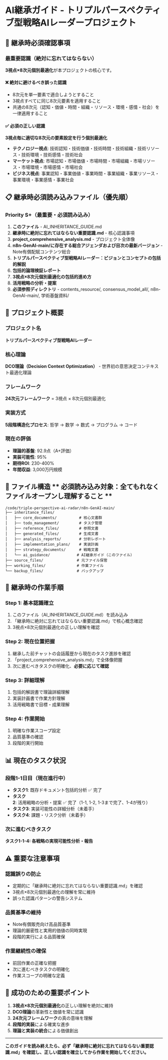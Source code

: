 # AI継承ガイド - トリプルパースペクティブ型戦略AIレーダープロジェクト

## 🚨 継承時必須確認事項

### 最重要認識（絶対に忘れてはならない）
**3視点×8次元個別最適化**が本プロジェクトの核心です。

#### ❌ 絶対に避けるべき誤った認識
- 8次元を単一要素で適合しようとすること
- 3視点すべてに同じ8次元要素を適用すること
- 共通の8次元（認知・価値・時間・組織・リソース・環境・感情・社会）を一律適用すること

#### ✅ 必須の正しい認識
**3視点毎に適切な8次元の要素設定を行う個別最適化**

- **テクノロジー視点**: 技術認知・技術価値・技術時間・技術組織・技術リソース・技術環境・技術感情・技術社会
- **マーケット視点**: 市場認知・市場価値・市場時間・市場組織・市場リソース・市場環境・市場感情・市場社会
- **ビジネス視点**: 事業認知・事業価値・事業時間・事業組織・事業リソース・事業環境・事業感情・事業社会

## 📋 継承時必須読み込みファイル（優先順）

### Priority S+（最重要・必須読み込み）
1. **このファイル** - AI_INHERITANCE_GUIDE.md
2. **継承時に絶対に忘れてはならない重要認識.md** - 核心認識事項
3. **project_comprehensive_analysis.md** - プロジェクト全体像
4. **n8n-GenAI-main/に存在する総合アジェンダおよび目次の最新バージョン** - Note有償配賦コンテンツ総合
5. **トリプルパースペクティブ型戦略AIレーダー：ビジョンとコンセプトの包括的解説**
6. **包括的論理検証レポート**
7. **3視点×8次元個別最適化の包括的進め方**
8. **活用戦略の分析・提案**
9. **必須参照ディレクトリ** - contents_resource/, consensus_model_all/, n8n-GenAI-main/, 学術基盤資料/

## 🎯 プロジェクト概要

### プロジェクト名
**トリプルパースペクティブ型戦略AIレーダー**

### 核心理論
**DCO理論（Decision Context Optimization）** - 世界初の意思決定コンテキスト最適化理論

### フレームワーク
**24次元フレームワーク** = 3視点 × 8次元個別最適化

### 実装方式
**5段階構造化プロセス**: 哲学 → 数学 → 数式 → プログラム → コード

### 現在の評価
- **理論的基盤**: 92.9点（A+評価）
- **実装可能性**: 95%
- **期待ROI**: 230-400%
- **年間収益**: 3,000万円規模

## 📁 ファイル構造 ** 必須読み込み対象：全てもれなくファイルオープンし理解すること **

```
/code/triple-perspective-ai-radar/n8n-GenAI-main/
├── inheritance_files/
│   ├── core_documents/          # 核心文書群
│   ├── todo_management/         # タスク管理
│   ├── reference_files/         # 参照文書
│   ├── generated_files/         # 生成文書
│   ├── analysis_reports/        # 分析レポート
│   ├── implementation_plans/    # 実装計画
│   ├── strategy_documents/      # 戦略文書
│   └── ai_guidance/            # AI継承ガイド（このファイル）
├── source_files/               # 元ファイル保管
├── working_files/              # 作業ファイル
└── backup_files/               # バックアップ
```

## 🔄 継承時の作業手順

### Step 1: 基本認識確立
1. このファイル（AI_INHERITANCE_GUIDE.md）を読み込み
2. 「継承時に絶対に忘れてはならない重要認識.md」で核心概念確認
3. 3視点×8次元個別最適化の正しい理解を確認

### Step 2: 現在位置把握
1. 継承した前チャットの会話履歴から現在のタスク進捗を確認
2. 「project_comprehensive_analysis.md」で全体像把握
3. 次に進むべきタスクの明確化、**必要に応じて確認**

### Step 3: 詳細理解
1. 包括的解説書で理論詳細理解
2. 実装計画書で作業方針理解
3. 活用戦略書で目標・成果理解

### Step 4: 作業開始
1. 明確な作業スコープ設定
2. 品質基準の確認
3. 段階的実行開始

## 📊 現在のタスク状況

### 段階1-1日目（現在進行中）
- **タスク1**: 既存ドキュメント包括的分析 ✅ 完了
- **タスク2**: 活用戦略の分析・提案 ✅ 完了（1-1, 1-2, 1-3まで完了、1-4が残り）
- **タスク3**: 実装可能性の詳細分析（未着手）
- **タスク4**: 課題・リスク分析（未着手）

### 次に進むべきタスク
**タスク1-1-4: 各戦略の実現可能性分析・報告**

## ⚠️ 重要な注意事項

### 認識誤りの防止
- 定期的に「継承時に絶対に忘れてはならない重要認識.md」を確認
- 3視点×8次元個別最適化の理解を常に維持
- 誤った認識パターンの警告システム

### 品質基準の維持
- Note有償販売向け高品質基準
- 理論的厳密性と実用的価値の同時実現
- 段階的実行による品質確保

### 作業継続性の確保
- 前回作業の正確な把握
- 次に進むべきタスクの明確化
- 作業スコープの明確な定義

## 🎯 成功のための重要ポイント

1. **3視点×8次元個別最適化**の正しい理解を絶対に維持
2. **DCO理論**の革新性と価値を常に認識
3. **24次元フレームワーク**の真の意味を理解
4. **段階的実装**による確実な進歩
5. **理論と実装の統合**による価値創出

---

**このガイドを読み終えたら、必ず「継承時に絶対に忘れてはならない重要認識.md」を確認し、正しい認識を確立してから作業を開始してください。**


